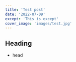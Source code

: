 ```yaml
---
title: 'Test post'
date: '2022-07-09'
except: 'This is except'
cover_image: 'images/test.jpg'
---
```


## Heading
- head